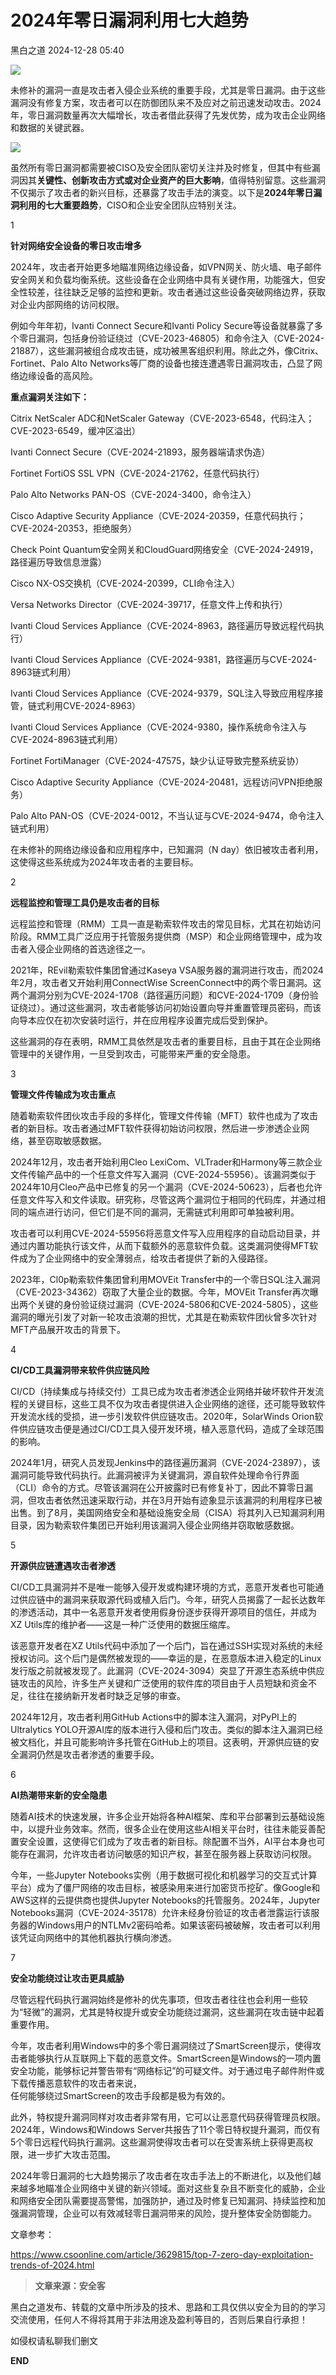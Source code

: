 #  2024年零日漏洞利用七大趋势   
 黑白之道   2024-12-28 05:40  
  
![](https://mmbiz.qpic.cn/mmbiz_gif/3xxicXNlTXLicwgPqvK8QgwnCr09iaSllrsXJLMkThiaHibEntZKkJiaicEd4ibWQxyn3gtAWbyGqtHVb0qqsHFC9jW3oQ/640?wx_fmt=gif "")  
  
  
未修补的漏洞一直是攻击者入侵企业系统的重要手段，尤其是零日漏洞。由于这些漏洞没有修复方案，攻击者可以在防御团队来不及应对之前迅速发动攻击。2024年，零日漏洞数量再次大幅增长，攻击者借此获得了先发优势，成为攻击企业网络和数据的关键武器。  
  
  
  
![](https://mmbiz.qpic.cn/sz_mmbiz_jpg/Ok4fxxCpBb55CjvFvqz901UE3mkvqbYQDbzFeHQA9qwgqsPY01pqRViarib4IHNqorWaicrqv0LQsqIG1BH2HsvoQ/640?wx_fmt=other&from=appmsg&tp=webp&wxfrom=5&wx_lazy=1&wx_co=1 "")  
  
  
虽然所有零日漏洞都需要被CISO及安全团队密切关注并及时修复，但其中有些漏洞因其**关键性、创新攻击方式或对企业资产的巨大影响**，值得特别留意。这些漏洞不仅揭示了攻击者的新兴目标，还暴露了攻击手法的演变。以下是**2024年零日漏洞利用的七大重要趋势**，CISO和企业安全团队应特别关注。  
  
  
1  
  
**针对网络安全设备的零日攻击增多**  
  
  
2024年，攻击者开始更多地瞄准网络边缘设备，如VPN网关、防火墙、电子邮件安全网关和负载均衡系统。这些设备在企业网络中具有关键作用，功能强大，但安全性较差，往往缺乏足够的监控和更新。攻击者通过这些设备突破网络边界，获取对企业内部网络的访问权限。  
  
  
例如今年年初，Ivanti Connect Secure和Ivanti Policy Secure等设备就暴露了多个零日漏洞，包括身份验证绕过（CVE-2023-46805）和命令注入（CVE-2024-21887），这些漏洞被组合成攻击链，成功被黑客组织利用。除此之外，像Citrix、Fortinet、Palo Alto Networks等厂商的设备也接连遭遇零日漏洞攻击，凸显了网络边缘设备的高风险。  
  
  
**重点漏洞关注如下：**  
  
Citrix NetScaler ADC和NetScaler Gateway（CVE-2023-6548，代码注入；CVE-2023-6549，缓冲区溢出）  
  
  
Ivanti Connect Secure（CVE-2024-21893，服务器端请求伪造）  
  
  
Fortinet FortiOS SSL VPN（CVE-2024-21762，任意代码执行）  
  
  
Palo Alto Networks PAN-OS（CVE-2024-3400，命令注入）  
  
  
Cisco Adaptive Security Appliance（CVE-2024-20359，任意代码执行；CVE-2024-20353，拒绝服务）  
  
  
Check Point Quantum安全网关和CloudGuard网络安全（CVE-2024-24919，路径遍历导致信息泄露）  
  
  
Cisco NX-OS交换机（CVE-2024-20399，CLI命令注入）  
  
  
Versa Networks Director（CVE-2024-39717，任意文件上传和执行）  
  
  
Ivanti Cloud Services Appliance（CVE-2024-8963，路径遍历导致远程代码执行）  
  
  
Ivanti Cloud Services Appliance（CVE-2024-9381，路径遍历与CVE-2024-8963链式利用）  
  
  
Ivanti Cloud Services Appliance（CVE-2024-9379，SQL注入导致应用程序接管，链式利用CVE-2024-8963）  
  
  
Ivanti Cloud Services Appliance（CVE-2024-9380，操作系统命令注入与CVE-2024-8963链式利用）  
  
  
Fortinet FortiManager（CVE-2024-47575，缺少认证导致完整系统妥协）  
  
  
Cisco Adaptive Security Appliance（CVE-2024-20481，远程访问VPN拒绝服务）  
  
  
Palo Alto PAN-OS（CVE-2024-0012，不当认证与CVE-2024-9474，命令注入链式利用）  
  
  
  
在未修补的网络边缘设备和应用程序中，已知漏洞（N day）依旧被攻击者利用，这使得这些系统成为2024年攻击者的主要目标。  
  
  
2  
  
**远程监控和管理工具仍是攻击者的目标**  
  
  
远程监控和管理（RMM）工具一直是勒索软件攻击的常见目标，尤其在初始访问阶段。RMM工具广泛应用于托管服务提供商（MSP）和企业网络管理中，成为攻击者入侵企业网络的首选途径之一。  
  
  
2021年，REvil勒索软件集团曾通过Kaseya VSA服务器的漏洞进行攻击，而2024年2月，攻击者又开始利用ConnectWise ScreenConnect中的两个零日漏洞。这两个漏洞分别为CVE-2024-1708（路径遍历问题）和CVE-2024-1709（身份验证绕过）。通过这些漏洞，攻击者能够访问初始设置向导并重置管理员密码，而该向导本应仅在初次安装时运行，并在应用程序设置完成后受到保护。  
  
  
这些漏洞的存在表明，RMM工具依然是攻击者的重要目标，且由于其在企业网络管理中的关键作用，一旦受到攻击，可能带来严重的安全隐患。  
  
  
3  
  
**管理文件传输成为攻击重点**  
  
  
随着勒索软件团伙攻击手段的多样化，管理文件传输（MFT）软件也成为了攻击者的新目标。攻击者通过MFT软件获得初始访问权限，然后进一步渗透企业网络，甚至窃取敏感数据。  
  
  
2024年12月，攻击者开始利用Cleo LexiCom、VLTrader和Harmony等三款企业文件传输产品中的一个任意文件写入漏洞（CVE-2024-55956）。该漏洞类似于2024年10月Cleo产品中已修复的另一个漏洞（CVE-2024-50623），后者也允许任意文件写入和文件读取。研究称，尽管这两个漏洞位于相同的代码库，并通过相同的端点进行访问，但它们是不同的漏洞，无需链式利用即可单独被利用。  
  
  
攻击者可以利用CVE-2024-55956将恶意文件写入应用程序的自动启动目录，并通过内置功能执行该文件，从而下载额外的恶意软件负载。这类漏洞使得MFT软件成为了企业网络中的安全薄弱点，给攻击者提供了新的入侵路径。  
  
  
2023年，Cl0p勒索软件集团曾利用MOVEit Transfer中的一个零日SQL注入漏洞（CVE-2023-34362）窃取了大量企业的数据。今年，MOVEit Transfer再次曝出两个关键的身份验证绕过漏洞（CVE-2024-5806和CVE-2024-5805），这些漏洞的曝光引发了对新一轮攻击浪潮的担忧，尤其是在勒索软件团伙曾多次针对MFT产品展开攻击的背景下。  
  
  
4  
  
**CI/CD工具漏洞带来软件供应链风险**  
  
  
CI/CD（持续集成与持续交付）工具已成为攻击者渗透企业网络并破坏软件开发流程的关键目标，这些工具不仅为攻击者提供进入企业网络的途径，还可能导致软件开发流水线的受损，进一步引发软件供应链攻击。2020年，SolarWinds Orion软件供应链攻击便是通过CI/CD工具入侵开发环境，植入恶意代码，造成了全球范围的影响。  
  
  
2024年1月，研究人员发现Jenkins中的路径遍历漏洞（CVE-2024-23897），该漏洞可能导致代码执行。此漏洞被评为关键漏洞，源自软件处理命令行界面（CLI）命令的方式。尽管该漏洞在公开披露时已有修复补丁，因此不算零日漏洞，但攻击者依然迅速采取行动，并在3月开始有迹象显示该漏洞的利用程序已被出售。到了8月，美国网络安全和基础设施安全局（CISA）将其列入已知漏洞利用目录，因为勒索软件集团已开始利用该漏洞入侵企业网络并窃取敏感数据。  
  
  
5  
  
**开源供应链遭遇攻击者渗透**  
  
  
CI/CD工具漏洞并不是唯一能够入侵开发或构建环境的方式，恶意开发者也可能通过供应链中的漏洞来获取源代码或植入后门。今年，研究人员揭露了一起长达数年的渗透活动，其中一名恶意开发者使用假身份逐步获得开源项目的信任，并成为XZ Utils库的维护者——这是一种广泛使用的数据压缩库。  
  
  
该恶意开发者在XZ Utils代码中添加了一个后门，旨在通过SSH实现对系统的未经授权访问。这个后门是偶然被发现的——幸运的是，在恶意版本进入稳定的Linux发行版之前就被发现了。此漏洞（CVE-2024-3094）突显了开源生态系统中供应链攻击的风险，许多生产关键和广泛使用的软件库的项目由于人员短缺和资金不足，往往在接纳新开发者时缺乏足够的审查。  
  
  
2024年12月，攻击者利用GitHub Actions中的脚本注入漏洞，对PyPI上的Ultralytics YOLO开源AI库的版本进行入侵和后门攻击。类似的脚本注入漏洞已经被文档化，并且可能影响许多托管在GitHub上的项目。这表明，开源供应链的安全漏洞仍然是攻击者渗透的重要手段。  
  
  
6  
  
**AI热潮带来新的安全隐患**  
  
  
随着AI技术的快速发展，许多企业开始将各种AI框架、库和平台部署到云基础设施中，以提升业务效率。然而，很多企业在使用这些AI相关平台时，往往未能妥善配置安全设置，这使得它们成为了攻击者的新目标。除配置不当外，AI平台本身也可能存在漏洞，允许攻击者访问敏感的知识产权，甚至在服务器上获取访问权限。  
  
  
今年，一些Jupyter Notebooks实例（用于数据可视化和机器学习的交互式计算平台）成为了僵尸网络的攻击目标，被感染用来进行加密货币挖矿。像Google和AWS这样的云提供商也提供Jupyter Notebooks的托管服务。2024年，Jupyter Notebooks漏洞（CVE-2024-35178）允许未经身份验证的攻击者泄露运行该服务器的Windows用户的NTLMv2密码哈希。如果该密码被破解，攻击者可以利用该凭证向网络中的其他机器执行横向渗透。  
  
  
7  
  
**安全功能绕过让攻击更具威胁**  
  
  
尽管远程代码执行漏洞始终是修补的优先事项，但攻击者往往也会利用一些较为“轻微”的漏洞，尤其是特权提升或安全功能绕过漏洞，这些漏洞在攻击链中起着重要作用。  
  
  
今年，攻击者利用Windows中的多个零日漏洞绕过了SmartScreen提示，使得攻击者能够执行从互联网上下载的恶意文件。SmartScreen是Windows的一项内置安全功能，能够标记并警告带有“网络标记”的可疑文件。对于通过电子邮件附件或下载传播恶意软件的攻击者来说，  
任何能够绕过SmartScreen的攻击手段都是极为有效的。  
  
  
此外，特权提升漏洞同样对攻击者非常有用，它可以让恶意代码获得管理员权限。2024年，Windows和Windows Server共报告了11个零日特权提升漏洞，而仅有5个零日远程代码执行漏洞。这些漏洞使得攻击者可以在受害系统上获得更高权限，进一步扩大攻击范围。  
  
  
2024年零日漏洞的七大趋势揭示了攻击者在攻击手法上的不断进化，以及他们越来越多地瞄准企业网络中关键的新兴领域。面对这些复杂且不断变化的威胁，企业和网络安全团队需要提高警惕，加强防护，通过及时修复已知漏洞、持续监控和加强漏洞管理，企业可以有效减轻零日漏洞带来的风险，提升整体安全防御能力。  
  
文章参考：  
  
https://www.csoonline.com/article/3629815/top-7-zero-day-exploitation-trends-of-2024.html  
  
> **文章来源：安全客**  
  
  
  
黑白之道发布、转载的文章中所涉及的技术、思路和工具仅供以安全为目的的学习交流使用，任何人不得将其用于非法用途及盈利等目的，否则后果自行承担！  
  
如侵权请私聊我们删文  
  
  
**END**  
  
  
